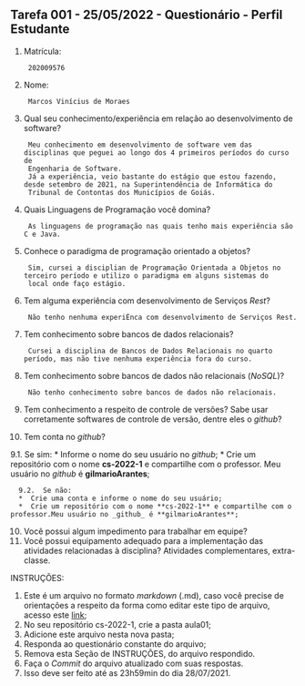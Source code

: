 ## Tarefa 001 - 25/05/2022 - Questionário - Perfil Estudante

1. Matrícula:

        202009576
2. Nome:

        Marcos Vinícius de Moraes
3. Qual seu conhecimento/experiência em relação ao desenvolvimento de software?

        Meu conhecimento em desenvolvimento de software vem das disciplinas que peguei ao longo dos 4 primeiros períodos do curso de
        Engenharia de Software.
        Já a experiência, veio bastante do estágio que estou fazendo, desde setembro de 2021, na Superintendência de Informática do
        Tribunal de Contontas dos Municípios de Goiás.
4. Quais Linguagens de Programação você domina?

        As linguagens de programação nas quais tenho mais experiência são C e Java.
5. Conhece o paradigma de programação orientado a objetos?

        Sim, cursei a disciplian de Programação Orientada a Objetos no terceiro período e utilizo o paradigma em alguns sistemas do
        local onde faço estágio.
6. Tem alguma experiência com desenvolvimento de Serviços _Rest_?

        Não tenho nenhuma experiÊnca com desenvolvimento de Serviços Rest.
7. Tem conhecimento sobre bancos de dados relacionais?

        Cursei a disciplina de Bancos de Dados Relacionais no quarto período, mas não tive nenhuma experiência fora do curso.
8. Tem conhecimento sobre bancos de dados não relacionais (_NoSQL_)?

        Não tenho conhecimento sobre bancos de dados não relacionais.
9. Tem conhecimento a respeito de controle de versões? Sabe usar corretamente softwares de controle de versão, dentre eles o _github_?
10. Tem conta no _github_?


  9.1.  Se sim:
      * Informe o nome do seu usuário no _github_;
      * Crie um repositório com o nome **cs-2022-1** e compartilhe com o professor. Meu usuário no _github_ é **gilmarioArantes**;

      9.2.  Se não:
      *  Crie uma conta e informe o nome do seu usuário;
      *  Crie um repositório com o nome **cs-2022-1** e compartilhe com o professor.Meu usuário no _github_ é **gilmarioArantes**;

10. Você possui algum impedimento para trabalhar em equipe?
11. Você possui equipamento adequado para a implementação das atividades relacionadas à disciplina? Atividades complementares, extra-classe.

INSTRUÇÕES:
1. Este é um arquivo no formato _markdown_ (.md), caso você precise de orientações a respeito da forma como editar este tipo de arquivo, acesso este [link](https://guides.github.com/features/mastering-markdown/);
2. No seu repositório cs-2022-1, crie a pasta aula01;
3. Adicione este arquivo nesta nova pasta;
4. Responda ao questionário constante do arquivo;
5. Remova esta Seção de INSTRUÇÕES, do arquivo respondido.
6. Faça o _Commit_ do arquivo atualizado com suas respostas.
7. Isso deve ser feito até as 23h59min do dia 28/07/2021.
